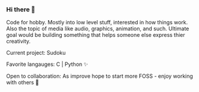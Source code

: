 ### Hi there 👋

Code for hobby. Mostly into low level stuff, interested in how things work. Also the topic of media like audio, graphics, animation, and such. Ultimate goal would be building something that helps someone else express thier creativity.

Current project: Sudoku

Favorite langauges: C | Python ✨

Open to collaboration: As improve hope to start more FOSS - enjoy working with others 🌱
<!--
**fruitTheory/fruitTheory** is a ✨ _special_ ✨ repository because its `README.md` (this file) appears on your GitHub profile.

Here are some ideas to get you started:

- 🔭 I’m currently working on ...
- 🌱 I’m currently learning ...
- 👯 I’m looking to collaborate on ...
- 🤔 I’m looking for help with ...
- 💬 Ask me about ...
- 📫 How to reach me: ...
- 😄 Pronouns: ...
- ⚡ Fun fact: ...
-->

